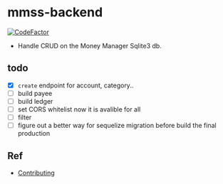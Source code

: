 # mmss-backend
[![CodeFactor](https://www.codefactor.io/repository/github/money-manager-saas/mmss-backend/badge)](https://www.codefactor.io/repository/github/money-manager-saas/mmss-backend)

- Handle CRUD on the Money Manager  Sqlite3 db.


## todo
- [x] `create` endpoint for account, category..
- [ ] build payee
- [ ] build ledger
- [ ] set CORS whitelist now it is avalible for all
- [ ] filter
- [ ] figure out a better way for sequelize migration before build the final production

## Ref
- [Contributing](CONTRIBUTING.md)
